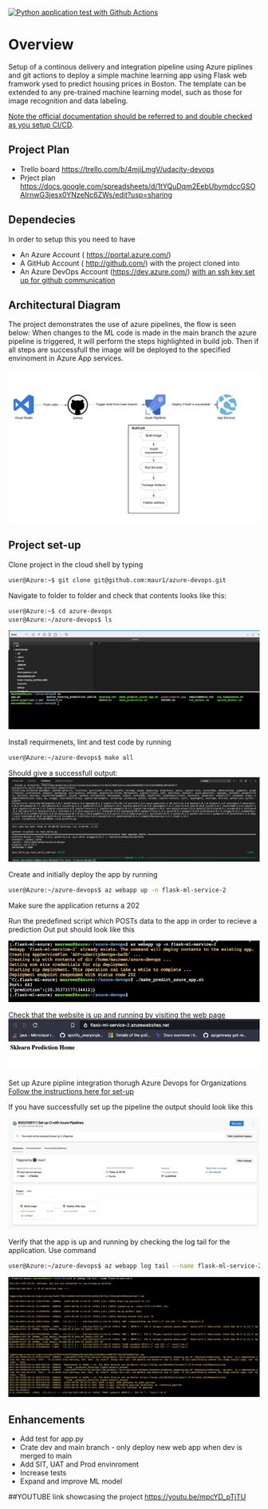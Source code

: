 [![Python application test with Github Actions](https://github.com/maur1/azure-devops/actions/workflows/python-actions.yml/badge.svg)](https://github.com/maur1/azure-devops/actions/workflows/python-actions.yml)


# Overview
Setup of a continous delivery and integration pipeline using Azure piplines and git actions
to deploy a simple machine learning app using Flask web framwork ysed to predict housing prices in Boston. 
The template can be extended to any pre-trained machine learning model, such as those for image recognition and data labeling. 

[Note the official documentation should be referred to and double checked as you setup CI/CD](https://docs.microsoft.com/en-us/azure/devops/pipelines/ecosystems/python-webapp?view=azure-devops).
## Project Plan
* Trello board
https://trello.com/b/4mjiLmgV/udacity-devops
* Prject plan 
https://docs.google.com/spreadsheets/d/1tYQuDqm2EebUbymdccGSOAIrnwG3jesx0YNzeNc6ZWs/edit?usp=sharing

## Dependecies
In order to setup this you need to have
- An Azure Account ( https://portal.azure.com/)
- A GitHub Account ( http://github.com/) with the project cloned into
- An Azure DevOps Account (https://dev.azure.com/) [with an ssh key set up for github communication](https://docs.microsoft.com/en-us/azure/devops/repos/git/use-ssh-keys-to-authenticate?view=azure-devops)

## Architectural Diagram 
The project demonstrates the use of azure pipelines, the flow is seen below:
When changes to the ML code is made in the main branch the azure pipeline is triggered, it will perform the steps highlighted in build job. Then if all steps are successfull the image will be deployed to the specified envinoment in Azure App services. 

![Screenshot](photos/pipelineArch.png)

## Project set-up

Clone project in the cloud shell by typing 

```bash
user@Azure:~$ git clone git@github.com:maur1/azure-devops.git
```
Navigate to folder to folder and check that contents looks like this:

```bash
user@Azure:~$ cd azure-devops
user@Azure:~/azure-devops$ ls
```
![Screenshot1](photos/clonedRepo.png)

Install requirmenets, lint and test code by running
```bash
user@Azure:~/azure-devops$ make all
```
Should give a successfull output:
![Screenshot2](photos/testFromMakeFile.png)

Create and initially deploy the app by running 

```bash
user@Azure:~/azure-devops$ az webapp up -n flask-ml-service-2
```
Make sure the application returns a 202

Run the predefined script which POSTs data to the app in order to recieve a prediction 
Out put should look like this

![Screenshot3](photos/azureWebApp.png)

[Check that the website is up and running by visiting the web page](https://flask-ml-service-2.azurewebsites.net/)
![Screenshot6](photos/pageUp.png)

Set up Azure pipline integration thorugh Azure Devops for Organizations
[Follow the instructions here for set-up](https://docs.microsoft.com/en-us/azure/devops/pipelines/ecosystems/python-webapp?view=azure-devops)

If you have successfully set up the pipeline the output should look like this

![Screenshot4](photos/azurePipeLineRun.png)

Verify that the app is up and running by checking the log tail for the application. 
Use command 
```bash
user@Azure:~/azure-devops$ az webapp log tail --name flask-ml-service-2
```

![Screenshot5](photos/logtailFlaskApp.png)



## Enhancements
* Add test for app.py
* Crate dev and main branch - only deploy new web app when dev is merged to main
* Add SIT, UAT and Prod envinroment
* Increase tests
* Expand and improve ML model


##YOUTUBE link showcasing the project
https://youtu.be/mpcYD_pTjTU
